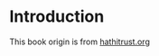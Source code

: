 # Introduction

This book origin is from [hathitrust.org](https://babel.hathitrust.org/cgi/pt?id=hvd.hnpma9&view=1up&seq=17&skin=2021)
